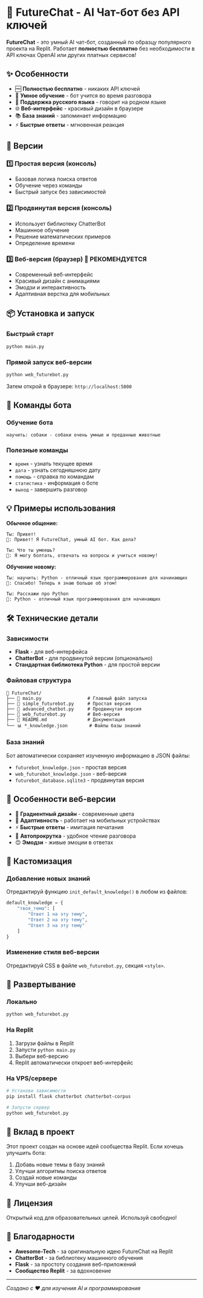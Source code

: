 # 🤖 FutureChat - AI Чат-бот без API ключей

**FutureChat** - это умный AI чат-бот, созданный по образцу популярного проекта на Replit. Работает **полностью бесплатно** без необходимости в API ключах OpenAI или других платных сервисов!

## ✨ Особенности

- 🆓 **Полностью бесплатно** - никаких API ключей
- 🧠 **Умное обучение** - бот учится во время разговора
- 💬 **Поддержка русского языка** - говорит на родном языке
- 🌐 **Веб-интерфейс** - красивый дизайн в браузере
- 📚 **База знаний** - запоминает информацию
- ⚡ **Быстрые ответы** - мгновенная реакция

## 🚀 Версии

### 1️⃣ Простая версия (консоль)
- Базовая логика поиска ответов
- Обучение через команды
- Быстрый запуск без зависимостей

### 2️⃣ Продвинутая версия (консоль) 
- Использует библиотеку ChatterBot
- Машинное обучение
- Решение математических примеров
- Определение времени

### 3️⃣ Веб-версия (браузер) 🌟 **РЕКОМЕНДУЕТСЯ**
- Современный веб-интерфейс
- Красивый дизайн с анимациями
- Эмодзи и интерактивность
- Адаптивная верстка для мобильных

## 📦 Установка и запуск

### Быстрый старт
```bash
python main.py
```

### Прямой запуск веб-версии
```bash
python web_futurebot.py
```

Затем открой в браузере: `http://localhost:5000`

## 🎯 Команды бота

### Обучение бота
```
научить: собаки - собаки очень умные и преданные животные
```

### Полезные команды
- `время` - узнать текущее время
- `дата` - узнать сегодняшнюю дату  
- `помощь` - справка по командам
- `статистика` - информация о боте
- `выход` - завершить разговор

## 💡 Примеры использования

**Обычное общение:**
```
Ты: Привет!
🤖: Привет! Я FutureChat, умный AI бот. Как дела?

Ты: Что ты умеешь?
🤖: Я могу болтать, отвечать на вопросы и учиться новому!
```

**Обучение новому:**
```
Ты: научить: Python - отличный язык программирования для начинающих
🤖: Спасибо! Теперь я знаю больше об этом!

Ты: Расскажи про Python
🤖: Python - отличный язык программирования для начинающих
```

## 🛠️ Технические детали

### Зависимости
- **Flask** - для веб-интерфейса
- **ChatterBot** - для продвинутой версии (опционально)
- **Стандартная библиотека Python** - для простой версии

### Файловая структура
```
📂 FutureChat/
├── 🐍 main.py                 # Главный файл запуска
├── 🐍 simple_futurebot.py     # Простая версия
├── 🐍 advanced_chatbot.py     # Продвинутая версия  
├── 🐍 web_futurebot.py        # Веб-версия
├── 📄 README.md               # Документация
└── 📊 *_knowledge.json        # Файлы базы знаний
```

### База знаний
Бот автоматически сохраняет изученную информацию в JSON файлы:
- `futurebot_knowledge.json` - простая версия
- `web_futurebot_knowledge.json` - веб-версия
- `futurebot_database.sqlite3` - продвинутая версия

## 🎨 Особенности веб-версии

- 🎨 **Градиентный дизайн** - современные цвета
- 📱 **Адаптивность** - работает на мобильных устройствах
- ⚡ **Быстрые ответы** - имитация печатания
- 🔄 **Автопрокрутка** - удобное чтение разговора
- 😊 **Эмодзи** - живые эмоции в ответах

## 🔧 Кастомизация

### Добавление новых знаний
Отредактируй функцию `init_default_knowledge()` в любом из файлов:

```python
default_knowledge = {
    "твоя_тема": [
        "Ответ 1 на эту тему",
        "Ответ 2 на эту тему", 
        "Ответ 3 на эту тему"
    ]
}
```

### Изменение стиля веб-версии
Отредактируй CSS в файле `web_futurebot.py`, секция `<style>`.

## 🚀 Развертывание

### Локально
```bash
python web_futurebot.py
```

### На Replit
1. Загрузи файлы в Replit
2. Запусти `python main.py` 
3. Выбери веб-версию
4. Replit автоматически откроет веб-интерфейс

### На VPS/сервере
```bash
# Установи зависимости
pip install flask chatterbot chatterbot-corpus

# Запусти сервер
python web_futurebot.py
```

## 🤝 Вклад в проект

Этот проект создан на основе идей сообщества Replit. Если хочешь улучшить бота:

1. Добавь новые темы в базу знаний
2. Улучши алгоритмы поиска ответов
3. Создай новые команды
4. Улучши веб-дизайн

## 📜 Лицензия

Открытый код для образовательных целей. Используй свободно!

## 🙏 Благодарности

- **Awesome-Tech** - за оригинальную идею FutureChat на Replit
- **ChatterBot** - за библиотеку машинного обучения
- **Flask** - за простоту создания веб-приложений
- **Сообщество Replit** - за вдохновение

---

*Создано с ❤️ для изучения AI и программирования*